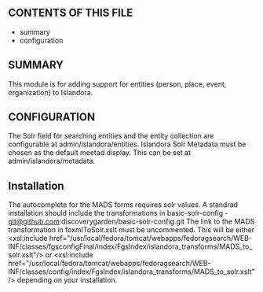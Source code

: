 CONTENTS OF THIS FILE
---------------------

 * summary
 * configuration

SUMMARY
-------

This module is for adding support for entities (person, place, event,
organization) to Islandora.

CONFIGURATION
-------------

The Solr field for searching entities and the entity collection are
configurable at admin/islandora/entities.
Islandora Solr Metadata must be chosen as the default meetad display.
This can be set at admin/islandora/metadata.


Installation
------------

The autocomplete for the MADS forms requires solr values.
A standrad installation should include the transformations in
basic-solr-config - git@github.com:discoverygarden/basic-solr-config.git
The link to the MADS transformation in foxmlToSolr.xslt must be uncommented.
This will be either
  <xsl:include href="/usr/local/fedora/tomcat/webapps/fedoragsearch/WEB-INF/classes/fgsconfigFinal/index/FgsIndex/islandora_transforms/MADS_to_solr.xslt"/>
or
  <xsl:include href="/usr/local/fedora/tomcat/webapps/fedoragsearch/WEB-INF/classes/config/index/FgsIndex/islandora_transforms/MADS_to_solr.xslt"/>
depending on your installation.